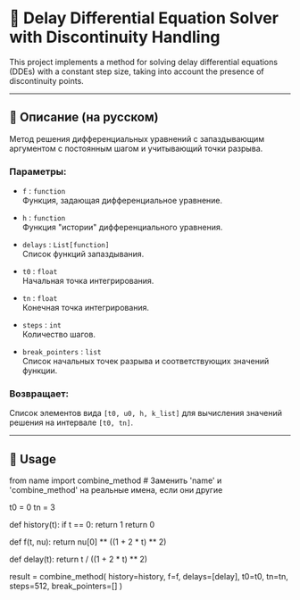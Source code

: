 # 🧮 Delay Differential Equation Solver with Discontinuity Handling

This project implements a method for solving delay differential equations (DDEs) with a constant step size, taking into account the presence of discontinuity points.

---

## 📌 Описание (на русском)

Метод решения дифференциальных уравнений с запаздывающим аргументом с постоянным шагом и учитывающий точки разрыва.

### Параметры:

- `f` : `function`  
  Функция, задающая дифференциальное уравнение.

- `h` : `function`  
  Функция "истории" дифференциального уравнения.

- `delays` : `List[function]`  
  Список функций запаздывания.

- `t0` : `float`  
  Начальная точка интегрирования.

- `tn` : `float`  
  Конечная точка интегрирования.

- `steps` : `int`  
  Количество шагов.

- `break_pointers` : `list`  
  Список начальных точек разрыва и соответствующих значений функции.

### Возвращает:
Список элементов вида `[t0, u0, h, k_list]` для вычисления значений решения на интервале `[t0, tn]`.

---

## 🚀 Usage

from name import combine_method  # Заменить 'name' и 'combine_method' на реальные имена, если они другие

t0 = 0
tn = 3

def history(t):
    if t == 0:
        return 1
    return 0

def f(t, nu):
    return nu[0] ** ((1 + 2 * t) ** 2)

def delay(t):
    return t / ((1 + 2 * t) ** 2)

result = combine_method(
    history=history,
    f=f,
    delays=[delay],
    t0=t0,
    tn=tn,
    steps=512,
    break_pointers=[]
)
